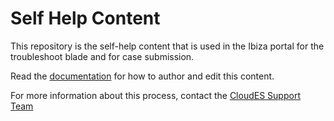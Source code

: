 # Self Help Content

This repository is the self-help content that is used in the Ibiza portal for the troubleshoot blade and for case submission. 

Read the [documentation](https://support-docs.azurewebsites.net/docs/index.html) for how to author and edit this content.

For more information about this process, contact the [CloudES Support Team](mailto:AzSFAdoption@microsoft.com)
